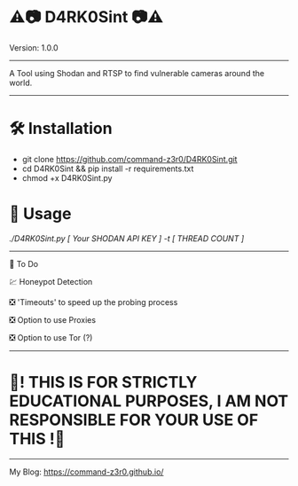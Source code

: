   # ⚠️📷 D4RK0Sint 📷⚠️

Version: 1.0.0
**************************************************************************
A Tool using Shodan and RTSP to find vulnerable cameras around the world.
**************************************************************************


 # 🛠 Installation

 * git clone https://github.com/command-z3r0/D4RK0Sint.git
 * cd D4RK0Sint && pip install -r requirements.txt
 * chmod +x D4RK0Sint.py
# 📃 Usage

 _./D4RK0Sint.py [ Your SHODAN API KEY ] -t [ THREAD COUNT ]_ 
 
 
-----------------------------------------------------------------------------------------------------
📌 To Do

💹 Honeypot Detection

❎ 'Timeouts' to speed up the probing process

❎ Option to use Proxies

❎ Option to use Tor (?)

------------------------------------------------------------------------------------------------------
# 🚧! THIS IS FOR STRICTLY EDUCATIONAL PURPOSES, I AM NOT RESPONSIBLE FOR YOUR USE OF THIS !🚧
------------------------------------------------------------------------------------------------------

My Blog: https://command-z3r0.github.io/


